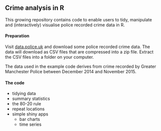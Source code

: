 ## Crime analysis in R

This growing repository contains code to enable users to tidy, manipulate and (interactively) visualise police recorded crime data in R.

#### Preparation

Visit [data.police.uk](https://data.police.uk/data/) and download some police recorded crime data. The data will download as CSV files that are compressed into a zip file. Extract the CSV files into a folder on your computer. 

The data used in the example code derives from crime recorded by Greater Manchester Police between December 2014 and November 2015.

#### The code
  
* tidying data
* summary statistics
* the 80-20 rule
* repeat locations
* simple shiny apps
    - bar charts
    - time series
